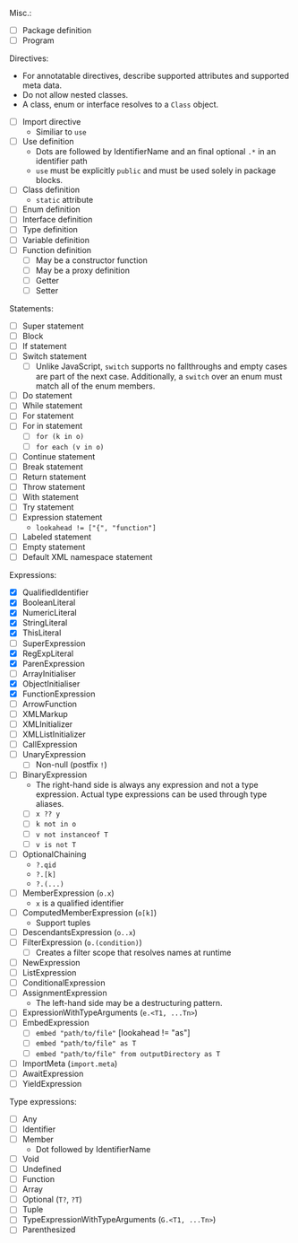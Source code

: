 Misc.:

* [ ] Package definition
* [ ] Program

Directives:

* For annotatable directives, describe supported attributes and supported meta data.
* Do not allow nested classes.
* A class, enum or interface resolves to a `Class` object.
* [ ] Import directive
  * Similiar to `use`
* [ ] Use definition
  * Dots are followed by IdentifierName and an final optional `.*` in an identifier path
  * `use` must be explicitly `public` and must be used solely in package blocks.
* [ ] Class definition
  * `static` attribute
* [ ] Enum definition
* [ ] Interface definition
* [ ] Type definition
* [ ] Variable definition
* [ ] Function definition
  * [ ] May be a constructor function
  * [ ] May be a proxy definition
  * [ ] Getter
  * [ ] Setter

Statements:

* [ ] Super statement
* [ ] Block
* [ ] If statement
* [ ] Switch statement
  * [ ] Unlike JavaScript, `switch` supports no fallthroughs and empty cases are part of the next case. Additionally, a `switch` over an enum must match all of the enum members.
* [ ] Do statement
* [ ] While statement
* [ ] For statement
* [ ] For in statement
  * [ ] `for (k in o)`
  * [ ] `for each (v in o)`
* [ ] Continue statement
* [ ] Break statement
* [ ] Return statement
* [ ] Throw statement
* [ ] With statement
* [ ] Try statement
* [ ] Expression statement
  * `lookahead != ["{", "function"]`
* [ ] Labeled statement
* [ ] Empty statement
* [ ] Default XML namespace statement

Expressions:

* [x] QualifiedIdentifier
* [x] BooleanLiteral
* [x] NumericLiteral
* [x] StringLiteral
* [x] ThisLiteral
* [ ] SuperExpression
* [x] RegExpLiteral
* [x] ParenExpression
* [ ] ArrayInitialiser
* [x] ObjectInitialiser
* [x] FunctionExpression
* [ ] ArrowFunction
* [ ] XMLMarkup
* [ ] XMLInitializer
* [ ] XMLListInitializer
* [ ] CallExpression
* [ ] UnaryExpression
  * [ ] Non-null (postfix `!`)
* [ ] BinaryExpression
  * The right-hand side is always any expression and not a type expression. Actual type expressions can be used through type aliases.
  * [ ] `x ?? y`
  * [ ] `k not in o`
  * [ ] `v not instanceof T`
  * [ ] `v is not T`
* [ ] OptionalChaining
  * `?.qid`
  * `?.[k]`
  * `?.(...)`
* [ ] MemberExpression (`o.x`)
  * `x` is a qualified identifier
* [ ] ComputedMemberExpression (`o[k]`)
  * Support tuples
* [ ] DescendantsExpression (`o..x`)
* [ ] FilterExpression (`o.(condition)`)
  * [ ] Creates a filter scope that resolves names at runtime
* [ ] NewExpression
* [ ] ListExpression
* [ ] ConditionalExpression
* [ ] AssignmentExpression
  * The left-hand side may be a destructuring pattern.
* [ ] ExpressionWithTypeArguments (`e.<T1, ...Tn>`)
* [ ] EmbedExpression
  * [ ] `embed "path/to/file"` \[lookahead != "as"\]
  * [ ] `embed "path/to/file" as T`
  * [ ] `embed "path/to/file" from outputDirectory as T`
* [ ] ImportMeta (`import.meta`)
* [ ] AwaitExpression
* [ ] YieldExpression

Type expressions:

* [ ] Any
* [ ] Identifier
* [ ] Member
  * Dot followed by IdentifierName
* [ ] Void
* [ ] Undefined
* [ ] Function
* [ ] Array
* [ ] Optional (`T?`, `?T`)
* [ ] Tuple
* [ ] TypeExpressionWithTypeArguments (`G.<T1, ...Tn>`)
* [ ] Parenthesized